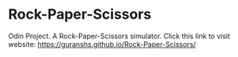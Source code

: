 # Rock-Paper-Scissors
Odin Project. A Rock-Paper-Scissors simulator.
Click this link to visit website: https://guranshs.github.io/Rock-Paper-Scissors/
